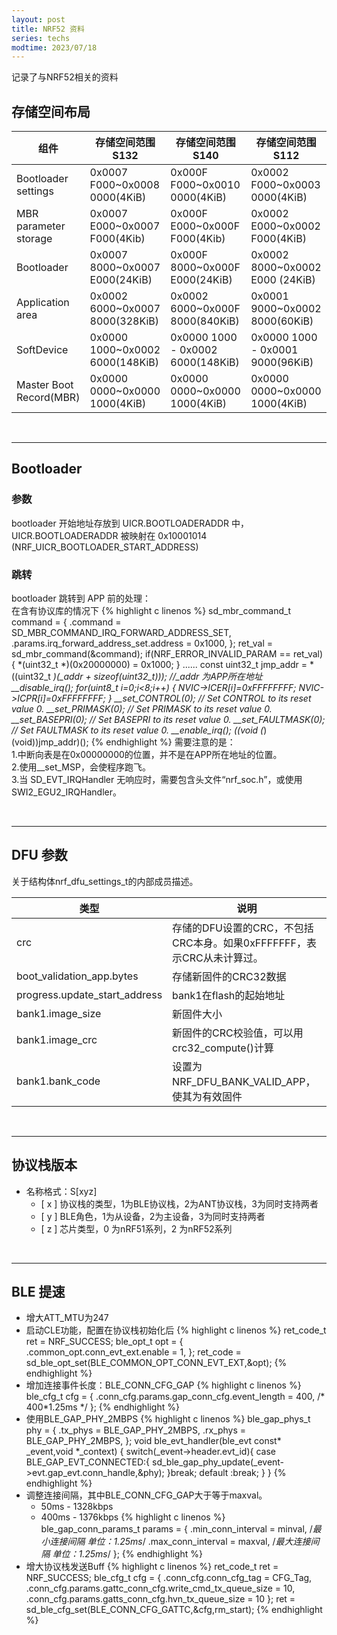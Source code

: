 ```yaml
---
layout: post
title: NRF52 资料
series: techs
modtime: 2023/07/18
---
```


记录了与NRF52相关的资料

## 存储空间布局

|组件|存储空间范围 S132|存储空间范围 S140|存储空间范围 S112|
|---|---|---|---|
|Bootloader settings|0x0007 F000~0x0008 0000(4KiB)|0x000F F000~0x0010 0000(4KiB)|0x0002 F000~0x0003 0000(4KiB)|
|MBR parameter storage|0x0007 E000~0x0007 F000(4Kib)|0x000F E000~0x000F F000(4Kib)|0x0002 E000~0x0002 F000(4KiB)|
|Bootloader|0x0007 8000~0x0007 E000(24KiB)|0x000F 8000~0x000F E000(24KiB)|0x0002 8000~0x0002 E000 (24KiB)|
|Application area|0x0002 6000~0x0007 8000(328KiB)|0x0002 6000~0x000F 8000(840KiB)|0x0001 9000~0x0002 8000(60KiB)|
|SoftDevice|0x0000 1000~0x0002 6000(148KiB)|0x0000 1000 - 0x0002 6000(148KiB)|0x0000 1000 - 0x0001 9000(96KiB)|
|Master Boot Record(MBR)|0x0000 0000~0x0000 1000(4KiB)|0x0000 0000~0x0000 1000(4KiB)|0x0000 0000~0x0000 1000(4KiB)|

<br/>

******

## Bootloader 

### 参数

bootloader 开始地址存放到 UICR.BOOTLOADERADDR 中，UICR.BOOTLOADERADDR 被映射在 0x10001014 (NRF_UICR_BOOTLOADER_START_ADDRESS)

### 跳转

bootloader 跳转到 APP 前的处理：  
在含有协议库的情况下
{% highlight c linenos %}
sd_mbr_command_t command =
{
    .command = SD_MBR_COMMAND_IRQ_FORWARD_ADDRESS_SET,
    .params.irq_forward_address_set.address = 0x1000,
};
ret_val = sd_mbr_command(&command);
if(NRF_ERROR_INVALID_PARAM == ret_val){
    *(uint32_t *)(0x20000000) = 0x1000;
}
......
const uint32_t jmp_addr = *((uint32_t *)(_addr + sizeof(uint32_t)));  //_addr 为APP所在地址
__disable_irq();
for(uint8_t i=0;i<8;i++)
{
    NVIC->ICER[i]=0xFFFFFFFF;
    NVIC->ICPR[i]=0xFFFFFFFF;
}
__set_CONTROL(0);   // Set CONTROL to its reset value 0.
__set_PRIMASK(0);   // Set PRIMASK to its reset value 0.
__set_BASEPRI(0);   // Set BASEPRI to its reset value 0.
__set_FAULTMASK(0); // Set FAULTMASK to its reset value 0.
__enable_irq();
((void (*)(void))jmp_addr)();
{% endhighlight %}
需要注意的是：  
1.中断向表是在0x00000000的位置，并不是在APP所在地址的位置。  
2.使用__set_MSP，会使程序跑飞。  
3.当 SD_EVT_IRQHandler 无响应时，需要包含头文件“nrf_soc.h”，或使用 SWI2_EGU2_IRQHandler。

<br/>

******

## DFU 参数

关于结构体nrf_dfu_settings_t的内部成员描述。

|类型|说明|
|---|---|
|crc|存储的DFU设置的CRC，不包括CRC本身。如果0xFFFFFFF，表示CRC从未计算过。|
|boot_validation_app.bytes|存储新固件的CRC32数据|
|progress.update_start_address|bank1在flash的起始地址|
|bank1.image_size|新固件大小|
|bank1.image_crc|新固件的CRC校验值，可以用crc32_compute()计算|
|bank1.bank_code|设置为NRF_DFU_BANK_VALID_APP，使其为有效固件|

<br/>

******

## 协议栈版本

- 名称格式：S[xyz]
  - [ x ] 协议栈的类型，1为BLE协议栈，2为ANT协议栈，3为同时支持两者
  - [ y ] BLE角色，1为从设备，2为主设备，3为同时支持两者
  - [ z ] 芯片类型，0 为nRF51系列，2 为nRF52系列

<br/>

******

## BLE 提速

- 增大ATT_MTU为247
- 启动CLE功能，配置在协议栈初始化后
{% highlight c linenos %}
ret_code_t ret = NRF_SUCCESS;
ble_opt_t opt = {
    .common_opt.conn_evt_ext.enable = 1,
};
ret_code = sd_ble_opt_set(BLE_COMMON_OPT_CONN_EVT_EXT,&opt);
{% endhighlight %}
- 增加连接事件长度：BLE_CONN_CFG_GAP 
{% highlight c linenos %}
ble_cfg_t cfg = {
    .conn_cfg.params.gap_conn_cfg.event_length = 400, /* 400*1.25ms */
};
{% endhighlight %}
- 使用BLE_GAP_PHY_2MBPS
{% highlight c linenos %}
ble_gap_phys_t phy = {
    .tx_phys = BLE_GAP_PHY_2MBPS,
    .rx_phys = BLE_GAP_PHY_2MBPS,
};
void ble_evt_handler(ble_evt const* _event,void *_context)
{
    switch(_event->header.evt_id){
        case BLE_GAP_EVT_CONNECTED:{
            sd_ble_gap_phy_update(_event->evt.gap_evt.conn_handle,&phy);
        }break;
        default :break;
    }
}
{% endhighlight %}
- 调整连接间隔，其中BLE_CONN_CFG_GAP大于等于maxval。
  - 50ms  - 1328kbps
  - 400ms - 1376kbps
{% highlight c linenos %}
ble_gap_conn_params_t params = {
    .min_conn_interval = minval,  /*最小连接间隔 单位：1.25ms*/
    .max_conn_interval = maxval,  /*最大连接间隔 单位：1.25ms*/
};
{% endhighlight %}
- 增大协议栈发送Buff
{% highlight c linenos %}
ret_code_t ret = NRF_SUCCESS;
ble_cfg_t cfg = {
    .conn_cfg.conn_cfg_tag = CFG_Tag,
    .conn_cfg.params.gattc_conn_cfg.write_cmd_tx_queue_size = 10,
    .conn_cfg.params.gatts_conn_cfg.hvn_tx_queue_size = 10
};
ret = sd_ble_cfg_set(BLE_CONN_CFG_GATTC,&cfg,rm_start);
{% endhighlight %}

